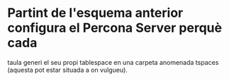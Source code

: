 # Partint de l'esquema anterior configura el Percona Server perquè cada 
taula generi el seu propi tablespace en una carpeta anomenada tspaces (aquesta pot estar situada a on vulgueu).
